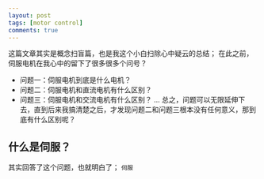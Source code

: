 ```yaml
---
layout: post
tags: [motor control]
comments: true
---
```


这篇文章其实是概念扫盲篇，也是我这个小白扫除心中疑云的总结；
在此之前，伺服电机在我心中的留下了很多很多个问号？
- 问题一：伺服电机到底是什么电机？
- 问题二：伺服电机和直流电机有什么区别？
- 问题三：伺服电机和交流电机有什么区别？
...
总之，问题可以无限延伸下去，直到后来我搞清楚之后，才发现问题二和问题三根本没有任何意义，那到底有什么区别呢？


## 什么是伺服？
其实回答了这个问题，也就明白了； 
`伺服`
